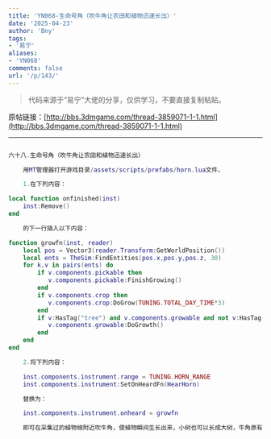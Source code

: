 ```yaml
---
title: 'YN068-生命号角（吹牛角让农田和植物迅速长出）'
date: '2025-04-23'
author: 'Bny'
tags:
- '易宁'
aliases:
- 'YN068'
comments: false
url: '/p/143/'
---
```


> 代码来源于“易宁”大佬的分享，仅供学习，不要直接复制粘贴。

原帖链接：[http://bbs.3dmgame.com/thread-3859071-1-1.html](http://bbs.3dmgame.com/thread-3859071-1-1.html)

---

```lua  

六十八.生命号角（吹牛角让农田和植物迅速长出）

	用MT管理器打开游戏目录/assets/scripts/prefabs/horn.lua文件，

	1.在下列内容：

local function onfinished(inst)
	inst:Remove()
end

	的下一行插入以下内容：

function growfn(inst, reader)
	local pos = Vector3(reader.Transform:GetWorldPosition())
	local ents = TheSim:FindEntities(pos.x,pos.y,pos.z, 30)
	for k,v in pairs(ents) do
		if v.components.pickable then
		   v.components.pickable:FinishGrowing()
		end
		if v.components.crop then
		   v.components.crop:DoGrow(TUNING.TOTAL_DAY_TIME*3)
		end
		if v:HasTag("tree") and v.components.growable and not v:HasTag("stump") then
		   v.components.growable:DoGrowth()
		end
	end
end

	2.将下列内容：

	inst.components.instrument.range = TUNING.HORN_RANGE
	inst.components.instrument:SetOnHeardFn(HearHorn)

	替换为：

	inst.components.instrument.onheard = growfn

	即可在采集过的植物根附近吹牛角，使植物瞬间生长出来，小树也可以长成大树，牛角原有让牛跟随功能失效

```  

